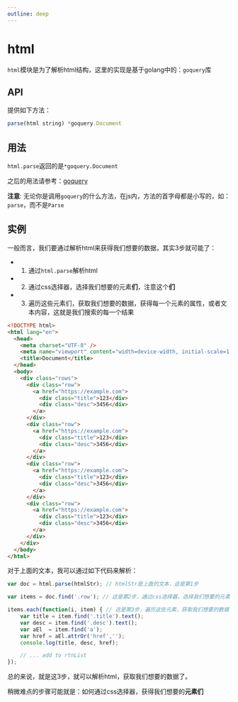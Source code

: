 ```yaml
---
outline: deep
---
```



# html

`html`模块是为了解析html结构，这里的实现是基于golang中的：`goquery`库

## API

提供如下方法：
```js
parse(html string) *goquery.Document
```


## 用法


`html.parse`返回的是`*goquery.Document`

之后的用法请参考：[goquery](https://github.com/PuerkitoBio/goquery#examples)

**注意**: 无论你是调用`goquery`的什么方法，在js内，方法的首字母都是小写的，如：`parse`，而不是`Parse`



## 实例

一般而言，我们要通过解析html来获得我们想要的数据，其实3步就可能了：

- 1. 通过`html.parse`解析html
- 2. 通过css选择器，选择我们想要的元素**们**，注意这个**们**
- 3. 遍历这些元素们，获取我们想要的数据，获得每一个元素的属性，或者文本内容，这就是我们搜索的每一个结果


```html
<!DOCTYPE html>
<html lang="en">
  <head>
    <meta charset="UTF-8" />
    <meta name="viewport" content="width=device-width, initial-scale=1.0" />
    <title>Document</title>
  </head>
  <body>
    <div class="rows">
      <div class="row">
        <a href="https://example.com">
          <div class="title">123</div>
          <div class="desc">3456</div>
        </a>
      </div>
      <div class="row">
        <a href="https://example.com">
          <div class="title">123</div>
          <div class="desc">3456</div>
        </a>
      </div>
      <div class="row">
        <a href="https://example.com">
          <div class="title">123</div>
          <div class="desc">3456</div>
        </a>
      </div>
      <div class="row">
        <a href="https://example.com">
          <div class="title">123</div>
          <div class="desc">3456</div>
        </a>
      </div>
    </div>
  </body>
</html>

```


对于上面的文本，我可以通过如下代码来解析：

```js
var doc = html.parse(htmlStr); // htmlStr是上面的文本，这是第1步

var items = doc.find('.row'); // 这是第2步，通过css选择器，选择我们想要的元素们

items.each(function(i, item) { // 这是第3步，遍历这些元素，获取我们想要的数据
    var title = item.find('.title').text();
    var desc = item.find('.desc').text();
    var aEl  = item.find('a');
    var href = aEl.attrOr('href','');
    console.log(title, desc, href);

    // ... add to rtnList
});

```

总的来说，就是这3步，就可以解析html，获取我们想要的数据了。

稍微难点的步骤可能就是：如何通过css选择器，获得我们想要的**元素们**